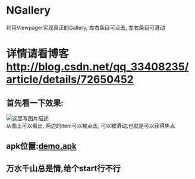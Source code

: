# NGallery
利用Viewpager实现真正的Gallery, 左右条目可点击, 左右条目可滑动
# 详情请看博客 http://blog.csdn.net/qq_33408235/article/details/72650452

## 首先看一下效果:
![这里写图片描述](http://img.blog.csdn.net/20170523135721200?watermark/2/text/aHR0cDovL2Jsb2cuY3Nkbi5uZXQvcXFfMzM0MDgyMzU=/font/5a6L5L2T/fontsize/400/fill/I0JBQkFCMA==/dissolve/70/gravity/SouthEast)<br>
  从图上可以看出, 两边的item可以被点击, 可以被滑动,也就是可以获得焦点
## apk位置:[demo.apk](https://github.com/niezhiyang/NGallery/blob/master/app-debug.apk)
## 万水千山总是情,给个start行不行

